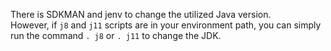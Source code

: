 There is SDKMAN and jenv to change the utilized Java version. \
However, if `j8` and `j11` scripts are in your environment path, you can simply run the command `. j8` or `. j11` to change the JDK.

